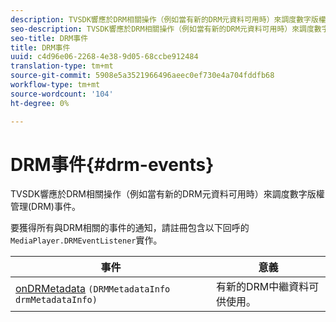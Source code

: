 ```yaml
---
description: TVSDK響應於DRM相關操作（例如當有新的DRM元資料可用時）來調度數字版權管理(DRM)事件。
seo-description: TVSDK響應於DRM相關操作（例如當有新的DRM元資料可用時）來調度數字版權管理(DRM)事件。
seo-title: DRM事件
title: DRM事件
uuid: c4d96e06-2268-4e38-9d05-68ccbe912484
translation-type: tm+mt
source-git-commit: 5908e5a3521966496aeec0ef730e4a704fddfb68
workflow-type: tm+mt
source-wordcount: '104'
ht-degree: 0%

---
```



# DRM事件{#drm-events}

TVSDK響應於DRM相關操作（例如當有新的DRM元資料可用時）來調度數字版權管理(DRM)事件。

要獲得所有與DRM相關的事件的通知，請註冊包含以下回呼的`MediaPlayer.DRMEventListener`實作。

| 事件 | 意義 |
|---|---|
| [onDRMetadata](https://help.adobe.com/en_US/primetime/api/psdk/javadoc_1.4/com/adobe/mediacore/MediaPlayer.DRMEventListener.html#onDRMMetadata(DRMMetadataInfo)) `(DRMMetadataInfo drmMetadataInfo)` | 有新的DRM中繼資料可供使用。 |

